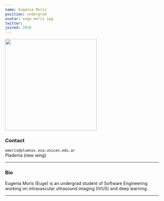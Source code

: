 ```yaml
---
name: Eugenia Moris
position: undergrad
avatar: euge_moris.jpg
twitter:
joined: 2018
---
```


<img width="300" src="{{site.baseurl}}/images/people/{{page.avatar}}" data-action="zoom">

### Contact

<i class="fa fa-envelope-o"></i>  `emoris@alumnos.exa.unicen.edu.ar`<br>
<i class="fa fa-building"></i> Pladema (new wing) <br>

<hr>

### Bio

Eugenia Moris (Euge) is an undergrad student of Software Engineering working on intravascular ultrasound imaging (IVUS) and deep learning.

<hr>